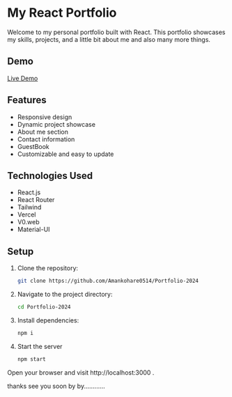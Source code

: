 # My React Portfolio

Welcome to my personal portfolio built with React. This portfolio showcases my skills, projects, and a little bit about me and also many more things.


## Demo

[Live Demo](https://your-portfolio-demo-link.com)

## Features

- Responsive design
- Dynamic project showcase
- About me section
- Contact information
- GuestBook 
- Customizable and easy to update

## Technologies Used

- React.js
- React Router 
- Tailwind
- Vercel
- V0.web
- Material-UI

## Setup

1. Clone the repository:

   ```bash
   git clone https://github.com/Amankohare0514/Portfolio-2024

2. Navigate to the project directory:

   ```bash
   cd Portfolio-2024

3. Install dependencies:

   ```bash
   npm i

4. Start the server

   ```bash
   npm start

Open your browser and visit http://localhost:3000 .


thanks see you soon 
         by by............


